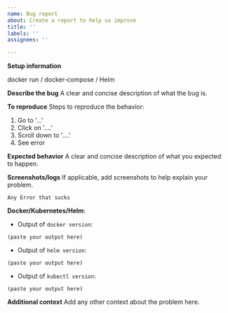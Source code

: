 ```yaml
---
name: Bug report
about: Create a report to help us improve
title: ''
labels: ''
assignees: ''

---
```


<!-- 
*** Before creating an issue ***
*** Be sure the issue isn't yet reported here or dicussed on stackoverflow ***
-->

**Setup information**
<!-- Remove accordingly -->
docker run / docker-compose / Helm

**Describe the bug**
A clear and concise description of what the bug is.

**To reproduce**
Steps to reproduce the behavior:
1. Go to '...'
2. Click on '....'
3. Scroll down to '....'
4. See error

**Expected behavior**
A clear and concise description of what you expected to happen.

**Screenshots/logs**
If applicable, add screenshots to help explain your problem.

<!-- Did you check the logs? If any Error is present there please copy/paste it below -->
```
Any Error that sucks
```

**Docker/Kubernetes/Helm**:
- Output of `docker version`:
```
(paste your output here)
```
<!-- Additional info if using helm on k8s, add the info below -->
<!-- Delete this block if not applicable -->
- Output of `helm version`:
```
(paste your output here)
```
- Output of `kubectl version`:
```
(paste your output here)
```
<!-- End Additional info if using helm on k8s -->

**Additional context**
Add any other context about the problem here.
